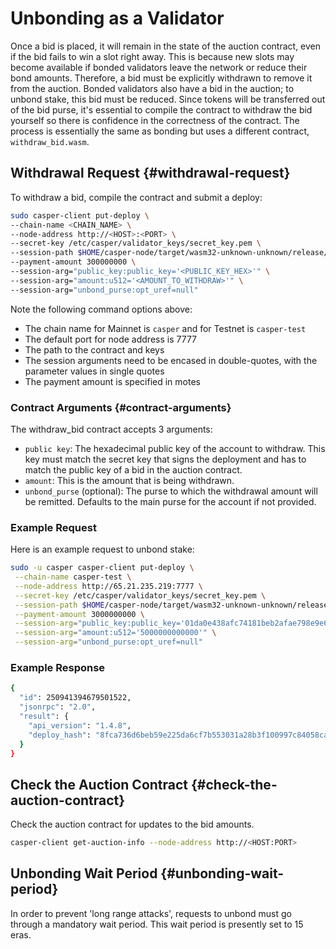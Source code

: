 # Unbonding as a Validator

Once a bid is placed, it will remain in the state of the auction contract, even if the bid fails to win a slot right away. This is because new slots may become available if bonded validators leave the network or reduce their bond amounts. Therefore, a bid must be explicitly withdrawn to remove it from the auction. Bonded validators also have a bid in the auction; to unbond stake, this bid must be reduced. Since tokens will be transferred out of the bid purse, it's essential to compile the contract to withdraw the bid yourself so there is confidence in the correctness of the contract. The process is essentially the same as bonding but uses a different contract, `withdraw_bid.wasm`.

## Withdrawal Request {#withdrawal-request}

To withdraw a bid, compile the contract and submit a deploy:

```bash
sudo casper-client put-deploy \
--chain-name <CHAIN_NAME> \
--node-address http://<HOST>:<PORT> \
--secret-key /etc/casper/validator_keys/secret_key.pem \
--session-path $HOME/casper-node/target/wasm32-unknown-unknown/release/withdraw_bid.wasm \
--payment-amount 300000000 \
--session-arg="public_key:public_key='<PUBLIC_KEY_HEX>'" \
--session-arg="amount:u512='<AMOUNT_TO_WITHDRAW>'" \
--session-arg="unbond_purse:opt_uref=null"
```

Note the following command options above: 
- The chain name for Mainnet is `casper` and for Testnet is `casper-test`
- The default port for node address is 7777
- The path to the contract and keys
- The session arguments need to be encased in double-quotes, with the parameter values in single quotes
- The payment amount is specified in motes

### Contract Arguments {#contract-arguments}

The withdraw_bid contract accepts 3 arguments:

- `public key`: The hexadecimal public key of the account to withdraw. This key must match the secret key that signs the deployment and has to match the public key of a bid in the auction contract.
- `amount`: This is the amount that is being withdrawn.
- `unbond_purse` (optional): The purse to which the withdrawal amount will be remitted. Defaults to the main purse for the account if not provided.

### Example Request

Here is an example request to unbond stake:

```bash
sudo -u casper casper-client put-deploy \
 --chain-name casper-test \
 --node-address http://65.21.235.219:7777 \
 --secret-key /etc/casper/validator_keys/secret_key.pem \
 --session-path $HOME/casper-node/target/wasm32-unknown-unknown/release/withdraw_bid.wasm \
 --payment-amount 3000000000 \
 --session-arg="public_key:public_key='01da0e438afc74181beb2afae798e9e6851bdf897117a306eb32caafe46c1c0bc8'" \
 --session-arg="amount:u512='5000000000000'" \
 --session-arg="unbond_purse:opt_uref=null"
```

### Example Response

```bash
{
  "id": 250941394679501522,
  "jsonrpc": "2.0",
  "result": {
    "api_version": "1.4.8",
    "deploy_hash": "8fca736d6beb59e225da6cf7b553031a28b3f100997c84058cab6d09c58d7188"
  }
}
```

## Check the Auction Contract {#check-the-auction-contract}

Check the auction contract for updates to the bid amounts.

```bash
casper-client get-auction-info --node-address http://<HOST:PORT>
```

## Unbonding Wait Period {#unbonding-wait-period}

In order to prevent 'long range attacks', requests to unbond must go through a mandatory wait period. This wait period is presently set to 15 eras.
